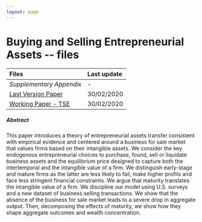```yaml
---
layout: page
---
```


# Buying and Selling Entrepreneurial Assets -- files

| Files       |  Last update |
|:-------------|:------------------|
| *Supplementary Appendix*           | - |
| <a href="https://drive.google.com/file/d/16QCuj8d9GM85zygxh8u1Br8-ROxpGQ9G/view" target="_blank">Last Version Paper</a> | 30/02/2020 |
| <a href="https://www.tse-fr.eu/fr/publications/buying-and-selling-entrepreneurial-assets" target="_blank">Working Paper - TSE</a> | 30/02/2020 |


##### Abstract
This paper introduces a theory of entrepreneurial assets transfer consistent with empirical evidence and centered around a business for sale market that values firms based on their intangible assets. We consider the key endogenous entrepreneurial choices to purchase, found, sell or liquidate business assets and the equilibrium price designed to capture both the intertemporal and the intangible value of a firm. We distinguish early-stage and mature firms as the latter are less likely to fail, make higher profits and face less stringent financial constraints. We argue that maturity translates the intangible value of a firm. We discipline our model using U.S. surveys and a new dataset of business selling transactions. We show that the absence of the business for sale market leads to a severe drop in aggregate output. Then, decomposing the effects of maturity, we show how they shape aggregate outcomes and wealth concentration. 
